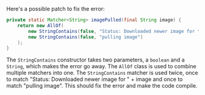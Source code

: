 Here's a possible patch to fix the error:
```java
private static Matcher<String> imagePulled(final String image) {
    return new AllOf(
        new StringContains(false, "Status: Downloaded newer image for " + image),
        new StringContains(false, "pulling image")
    );
}
```
The `StringContains` constructor takes two parameters, a `boolean` and a `String`, which makes the error go away.
The `AllOf` class is used to combine multiple matchers into one.
The `StringContains` matcher is used twice, once to match "Status: Downloaded newer image for " + image and once to match "pulling image".
This should fix the error and make the code compile.